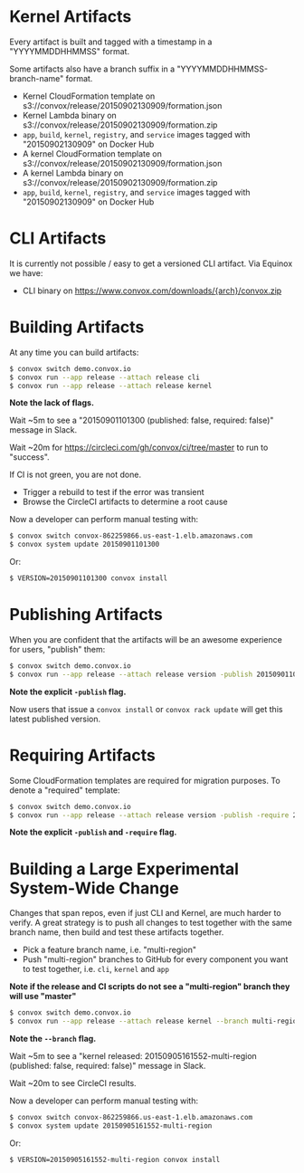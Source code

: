 # Kernel Artifacts

Every artifact is built and tagged with a timestamp in a "YYYYMMDDHHMMSS" format.

Some artifacts also have a branch suffix in a "YYYYMMDDHHMMSS-branch-name" format.

* Kernel CloudFormation template on s3://convox/release/20150902130909/formation.json
* Kernel Lambda binary on s3://convox/release/20150902130909/formation.zip
* `app`, `build`, `kernel`, `registry`, and `service` images tagged with "20150902130909" on Docker Hub
* A kernel CloudFormation template on s3://convox/release/20150902130909/formation.json
* A kernel Lambda binary on s3://convox/release/20150902130909/formation.zip
* `app`, `build`, `kernel`, `registry`, and `service` images tagged with "20150902130909" on Docker Hub

# CLI Artifacts

It is currently not possible / easy to get a versioned CLI artifact. Via Equinox we have:

* CLI binary on https://www.convox.com/downloads/{arch}/convox.zip

# Building Artifacts

At any time you can build artifacts:

```bash
$ convox switch demo.convox.io
$ convox run --app release --attach release cli
$ convox run --app release --attach release kernel
```

**Note the lack of flags.**

Wait ~5m to see a "20150901101300 (published: false, required: false)" message in Slack.

Wait ~20m for https://circleci.com/gh/convox/ci/tree/master to run to "success".

If CI is not green, you are not done.

* Trigger a rebuild to test if the error was transient
* Browse the CircleCI artifacts to determine a root cause

Now a developer can perform manual testing with:

```bash
$ convox switch convox-862259866.us-east-1.elb.amazonaws.com
$ convox system update 20150901101300
```

Or:

```bash
$ VERSION=20150901101300 convox install
```

# Publishing Artifacts

When you are confident that the artifacts will be an awesome experience for users, "publish" them:

```bash
$ convox switch demo.convox.io
$ convox run --app release --attach release version -publish 20150901101300
```

**Note the explicit `-publish` flag.**

Now users that issue a `convox install` or `convox rack update` will get this latest published version.

# Requiring Artifacts

Some CloudFormation templates are required for migration purposes. To denote a "required" template:

```bash
$ convox switch demo.convox.io
$ convox run --app release --attach release version -publish -require 20150901101300
```

**Note the explicit `-publish` and `-require` flag.**

# Building a Large Experimental System-Wide Change

Changes that span repos, even if just CLI and Kernel, are much harder to verify. A great strategy
is to push all changes to test together with the same branch name, then build and test these artifacts
together.

* Pick a feature branch name, i.e. "multi-region"
* Push "multi-region" branches to GitHub for every component you want to test together, i.e. `cli`, `kernel` and `app`

**Note if the release and CI scripts do not see a "multi-region" branch they will use "master"**

```bash
$ convox switch demo.convox.io
$ convox run --app release --attach release kernel --branch multi-region
```

**Note the `--branch` flag.**

Wait ~5m to see a "kernel released: 20150905161552-multi-region (published: false, required: false)" message in Slack.

Wait ~20m to see CircleCI results.

Now a developer can perform manual testing with:

```bash
$ convox switch convox-862259866.us-east-1.elb.amazonaws.com
$ convox system update 20150905161552-multi-region
```

Or:

```bash
$ VERSION=20150905161552-multi-region convox install
```
